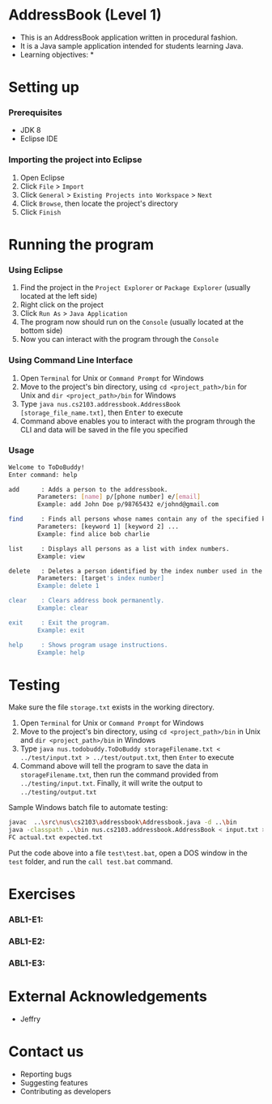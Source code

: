 # AddressBook (Level 1)
* This is an AddressBook application written in procedural fashion.
* It is a Java sample application intended for students learning Java. 
* Learning objectives:
  * 

# Setting up
### Prerequisites
* JDK 8
* Eclipse IDE

### Importing the project into Eclipse
1. Open Eclipse
2. Click `File` > `Import`
3. Click `General` > `Existing Projects into Workspace` > `Next`
4. Click `Browse`, then locate the project's directory
5. Click `Finish`

# Running the program
### Using Eclipse
1. Find the project in the `Project Explorer` or `Package Explorer` (usually located at the left side)
2. Right click on the project
3. Click `Run As` > `Java Application`
4. The program now should run on the `Console` (usually located at the bottom side)
5. Now you can interact with the program through the `Console`

### Using Command Line Interface
1. Open `Terminal` for Unix or `Command Prompt` for Windows
2. Move to the project's bin directory, using `cd <project_path>/bin` for Unix and `dir <project_path>/bin` for Windows
3. Type `java nus.cs2103.addressbook.AddressBook [storage_file_name.txt]`, then <kbd>Enter</kbd> to execute
4. Command above enables you to interact with the program through the CLI and data will be saved in the file you specified

### Usage
```sh
Welcome to ToDoBuddy!
Enter command: help 

add      : Adds a person to the addressbook. 
		Parameters: [name] p/[phone number] e/[email]
	 	Example: add John Doe p/98765432 e/johnd@gmail.com

find     : Finds all persons whose names contain any of the specified keywords (case-sensitive) and displays them as a list with index numbers. 
	 	Parameters: [keyword 1] [keyword 2] ...
	 	Example: find alice bob charlie

list     : Displays all persons as a list with index numbers. 
	 	Example: view 

delete   : Deletes a person identified by the index number used in the last find/list call. 
	 	Parameters: [target's index number] 
	 	Example: delete 1 

clear    : Clears address book permanently.
	 	Example: clear 

exit     : Exit the program.
	 	Example: exit 

help     : Shows program usage instructions. 
	 	Example: help
```

# Testing
Make sure the file `storage.txt` exists in the working directory.

1. Open `Terminal` for Unix or `Command Prompt` for Windows
2. Move to the project's bin directory, using `cd <project_path>/bin` in Unix and `dir <project_path>/bin` in Windows
3. Type `java nus.todobuddy.ToDoBuddy storageFilename.txt < ../test/input.txt > ../test/output.txt`, 
then `Enter` to execute
4. Command above will tell the program to save the data in `storageFilename.txt`, 
then run the command provided from `../testing/input.txt`. Finally, it will write the output to `../testing/output.txt`

Sample Windows batch file to automate testing:
```sh
javac  ..\src\nus\cs2103\addressbook\Addressbook.java -d ..\bin
java -classpath ..\bin nus.cs2103.addressbook.AddressBook < input.txt > actual.txt
FC actual.txt expected.txt
```
Put the code above into a file `test\test.bat`,
open a DOS window in the `test` folder,
and run the `call test.bat` command.

# Exercises

### ABL1-E1: 

### ABL1-E2: 

### ABL1-E3: 

# External Acknowledgements
* Jeffry

# Contact us
* Reporting bugs
* Suggesting features
* Contributing as developers